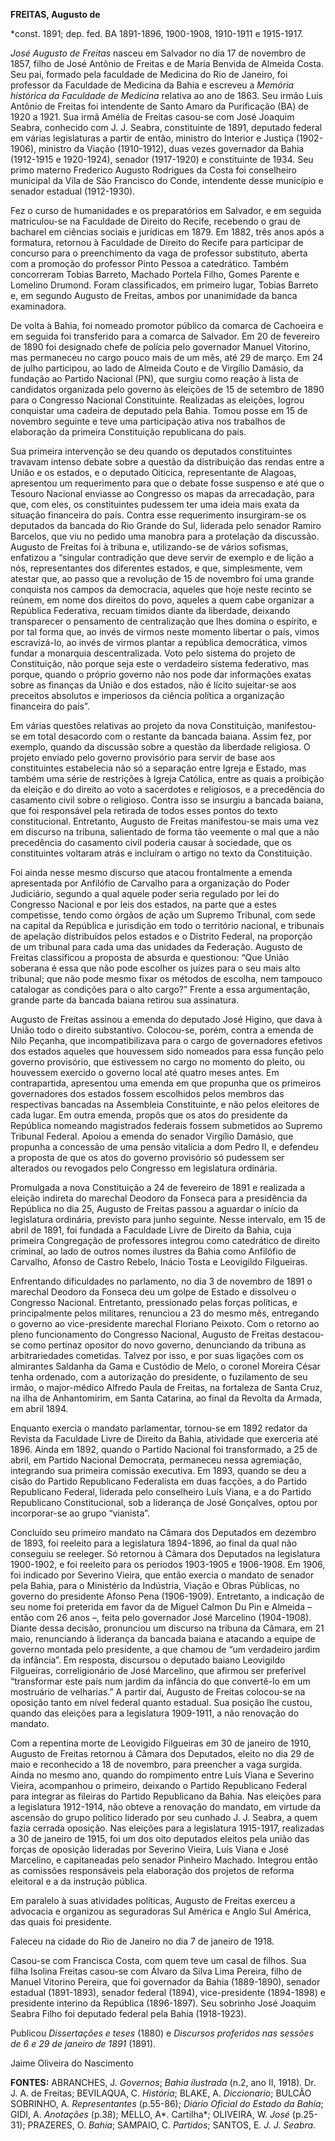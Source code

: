 **FREITAS, Augusto de**

\*const. 1891; dep. fed. BA 1891-1896, 1900-1908, 1910-1911 e 1915-1917.

*José Augusto de Freitas* nasceu em Salvador no dia 17 de novembro de
1857, filho de José Antônio de Freitas e de Maria Benvida de Almeida
Costa. Seu pai, formado pela faculdade de Medicina do Rio de Janeiro,
foi professor da Faculdade de Medicina da Bahia e escreveu a *Memória
histórica da Faculdade de Medicina* relativa ao ano de 1863. Seu irmão
Luís Antônio de Freitas foi intendente de Santo Amaro da Purificação
(BA) de 1920 a 1921. Sua irmã Amélia de Freitas casou-se com José
Joaquim Seabra, conhecido com J. J. Seabra, constituinte de 1891,
deputado federal em várias legislaturas a partir de então, ministro do
Interior e Justiça (1902-1906), ministro da Viação (1910-1912), duas
vezes governador da Bahia (1912-1915 e 1920-1924), senador (1917-1920) e
constituinte de 1934. Seu primo materno Frederico Augusto Rodrigues da
Costa foi conselheiro municipal da Vila de São Francisco do Conde,
intendente desse município e senador estadual (1912-1930).

Fez o curso de humanidades e os preparatórios em Salvador, e em seguida
matriculou-se na Faculdade de Direito do Recife, recebendo o grau de
bacharel em ciências sociais e jurídicas em 1879. Em 1882, três anos
após a formatura, retornou à Faculdade de Direito do Recife para
participar de concurso para o preenchimento da vaga de professor
substituto, aberta com a promoção do professor Pinto Pessoa a
catedrático. Também concorreram Tobias Barreto, Machado Portela Filho,
Gomes Parente e Lomelino Drumond. Foram classificados, em primeiro
lugar, Tobias Barreto e, em segundo Augusto de Freitas, ambos por
unanimidade da banca examinadora.

De volta à Bahia, foi nomeado promotor público da comarca de Cachoeira e
em seguida foi transferido para a comarca de Salvador. Em 20 de
fevereiro de 1890 foi designado chefe de polícia pelo governador Manuel
Vitorino, mas permaneceu no cargo pouco mais de um mês, até 29 de março.
Em 24 de julho participou, ao lado de Almeida Couto e de Virgílio
Damásio, da fundação ao Partido Nacional (PN), que surgiu como reação à
lista de candidatos organizada pelo governo às eleições de 15 de
setembro de 1890 para o Congresso Nacional Constituinte. Realizadas as
eleições, logrou conquistar uma cadeira de deputado pela Bahia. Tomou
posse em 15 de novembro seguinte e teve uma participação ativa nos
trabalhos de elaboração da primeira Constituição republicana do país.

Sua primeira intervenção se deu quando os deputados constituintes
travavam intenso debate sobre a questão da distribuição das rendas entre
a União e os estados, e o deputado Oiticica, representante de Alagoas,
apresentou um requerimento para que o debate fosse suspenso e até que o
Tesouro Nacional enviasse ao Congresso os mapas da arrecadação, para
que, com eles, os constituintes pudessem ter uma ideia mais exata da
situação financeira do país. Contra esse requerimento insurgiram-se os
deputados da bancada do Rio Grande do Sul, liderada pelo senador Ramiro
Barcelos, que viu no pedido uma manobra para a protelação da discussão.
Augusto de Freitas foi à tribuna e, utilizando-se de vários sofismas,
enfatizou a “singular contradição que deve servir de exemplo e de lição
a nós, representantes dos diferentes estados, e que, simplesmente, vem
atestar que, ao passo que a revolução de 15 de novembro foi uma grande
conquista nos campos da democracia, aqueles que hoje neste recinto se
reúnem, em nome dos direitos do povo, aqueles a quem cabe organizar a
República Federativa, recuam tímidos diante da liberdade, deixando
transparecer o pensamento de centralização que lhes domina o espírito, e
por tal forma que, ao invés de virmos neste momento libertar o país,
vimos escravizá-lo, ao invés de virmos plantar a república democrática,
vimos fundar a monarquia descentralizada. Voto pelo sistema do projeto
de Constituição, não porque seja este o verdadeiro sistema federativo,
mas porque, quando o próprio governo não nos pode dar informações exatas
sobre as finanças da União e dos estados, não é lícito sujeitar-se aos
preceitos absolutos e imperiosos da ciência política a organização
financeira do país”.

Em várias questões relativas ao projeto da nova Constituição,
manifestou-se em total desacordo com o restante da bancada baiana. Assim
fez, por exemplo, quando da discussão sobre a questão da liberdade
religiosa. O projeto enviado pelo governo provisório para servir de base
aos constituintes estabelecia não só a separação entre Igreja e Estado,
mas também uma série de restrições à Igreja Católica, entre as quais a
proibição da eleição e do direito ao voto a sacerdotes e religiosos, e a
precedência do casamento civil sobre o religioso. Contra isso se
insurgiu a bancada baiana, que foi responsável pela retirada de todos
esses pontos do texto constitucional. Entretanto, Augusto de Freitas
manifestou-se mais uma vez em discurso na tribuna, salientado de forma
tão veemente o mal que a não precedência do casamento civil poderia
causar à sociedade, que os constituintes voltaram atrás e incluíram o
artigo no texto da Constituição.

Foi ainda nesse mesmo discurso que atacou frontalmente a emenda
apresentada por Anfilófio de Carvalho para a organização do Poder
Judiciário, segundo a qual aquele poder seria regulado por lei do
Congresso Nacional e por leis dos estados, na parte que a estes
competisse, tendo como órgãos de ação um Supremo Tribunal, com sede na
capital da República e jurisdição em todo o território nacional, e
tribunais de apelação distribuídos pelos estados e o Distrito Federal,
na proporção de um tribunal para cada uma das unidades da Federação.
Augusto de Freitas classificou a proposta de absurda e questionou: “Que
União soberana é essa que não pode escolher os juízes para o seu mais
alto tribunal; que não pode mesmo fixar os métodos de escolha, nem
tampouco catalogar as condições para o alto cargo?” Frente a essa
argumentação, grande parte da bancada baiana retirou sua assinatura.

Augusto de Freitas assinou a emenda do deputado José Higino, que dava à
União todo o direito substantivo. Colocou-se, porém, contra a emenda de
Nilo Peçanha, que incompatibilizava para o cargo de governadores
efetivos dos estados aqueles que houvessem sido nomeados para essa
função pelo governo provisório, que estivessem no cargo no momento do
pleito, ou houvessem exercido o governo local até quatro meses antes. Em
contrapartida, apresentou uma emenda em que propunha que os primeiros
governadores dos estados fossem escolhidos pelos membros das respectivas
bancadas na Assembleia Constituinte, e não pelos eleitores de cada
lugar. Em outra emenda, propôs que os atos do presidente da República
nomeando magistrados federais fossem submetidos ao Supremo Tribunal
Federal. Apoiou a emenda do senador Virgílio Damásio, que propunha a
concessão de uma pensão vitalícia a dom Pedro II, e defendeu a proposta
de que os atos do governo provisório só pudessem ser alterados ou
revogados pelo Congresso em legislatura ordinária.

Promulgada a nova Constituição a 24 de fevereiro de 1891 e realizada a
eleição indireta do marechal Deodoro da Fonseca para a presidência da
República no dia 25, Augusto de Freitas passou a aguardar o início da
legislatura ordinária, previsto para junho seguinte. Nesse intervalo, em
15 de abril de 1891, foi fundada a Faculdade Livre de Direito da Bahia,
cuja primeira Congregação de professores integrou como catedrático de
direito criminal, ao lado de outros nomes ilustres da Bahia como
Anfilófio de Carvalho, Afonso de Castro Rebelo, Inácio Tosta e
Leovigildo Filgueiras.

Enfrentando dificuldades no parlamento, no dia 3 de novembro de 1891 o
marechal Deodoro da Fonseca deu um golpe de Estado e dissolveu o
Congresso Nacional. Entretanto, pressionado pelas forças políticas, e
principalmente pelos militares, renunciou a 23 do mesmo mês, entregando
o governo ao vice-presidente marechal Floriano Peixoto. Com o retorno ao
pleno funcionamento do Congresso Nacional, Augusto de Freitas
destacou-se como pertinaz opositor do novo governo, denunciando da
tribuna as arbitrariedades cometidas. Talvez por isso, e por suas
ligações com os almirantes Saldanha da Gama e Custódio de Melo, o
coronel Moreira César tenha ordenado, com a autorização do presidente, o
fuzilamento de seu irmão, o major-médico Alfredo Paula de Freitas, na
fortaleza de Santa Cruz, na ilha de Anhantomirim, em Santa Catarina, ao
final da Revolta da Armada, em abril 1894.

Enquanto exercia o mandato parlamentar, tornou-se em 1892 redator da
Revista da Faculdade Livre de Direito da Bahia, atividade que exerceria
até 1896. Ainda em 1892, quando o Partido Nacional foi transformado, a
25 de abril, em Partido Nacional Democrata, permaneceu nessa agremiação,
integrando sua primeira comissão executiva. Em 1893, quando se deu a
cisão do Partido Republicano Federalista em duas facções, a do Partido
Republicano Federal, liderada pelo conselheiro Luís Viana, e a do
Partido Republicano Constitucional, sob a liderança de José Gonçalves,
optou por incorporar-se ao grupo “vianista”.

Concluído seu primeiro mandato na Câmara dos Deputados em dezembro de
1893, foi reeleito para a legislatura 1894-1896, ao final da qual não
conseguiu se reeleger. Só retornou à Câmara dos Deputados na legislatura
1900-1902, e foi reeleito para os períodos 1903-1905 e 1906-1908. Em
1906, foi indicado por Severino Vieira, que então exercia o mandato de
senador pela Bahia, para o Ministério da Indústria, Viação e Obras
Públicas, no governo do presidente Afonso Pena (1906-1909). Entretanto,
a indicação de seu nome foi preterida em favor da de Miguel Calmon Du
Pin e Almeida – então com 26 anos –, feita pelo governador José
Marcelino (1904-1908). Diante dessa decisão, pronunciou um discurso na
tribuna da Câmara, em 21 maio, renunciando à liderança da bancada baiana
e atacando a equipe de governo montada pelo presidente, a que chamou de
“um verdadeiro jardim da infância”. Em resposta, discursou o deputado
baiano Leovigildo Filgueiras, correligionário de José Marcelino, que
afirmou ser preferível “transformar este país num jardim da infância do
que convertê-lo em um mostruário de velharias.” A partir daí, Augusto de
Freitas colocou-se na oposição tanto em nível federal quanto estadual.
Sua posição lhe custou, quando das eleições para a legislatura
1909-1911, a não renovação do mandato.

Com a repentina morte de Leovigido Filgueiras em 30 de janeiro de 1910,
Augusto de Freitas retornou à Câmara dos Deputados, eleito no dia 29 de
maio e reconhecido a 18 de novembro, para preencher a vaga surgida.
Ainda no mesmo ano, quando do rompimento entre Luís Viana e Severino
Vieira, acompanhou o primeiro, deixando o Partido Republicano Federal
para integrar as fileiras do Partido Republicano da Bahia. Nas eleições
para a legislatura 1912-1914, não obteve a renovação do mandato, em
virtude da ascensão do grupo político liderado por seu cunhado J. J.
Seabra, a quem fazia cerrada oposição. Nas eleições para a legislatura
1915-1917, realizadas a 30 de janeiro de 1915, foi um dos oito deputados
eleitos pela união das forças de oposição lideradas por Severino Vieira,
Luís Viana e José Marcelino, e capitaneadas pelo senador Pinheiro
Machado. Integrou então as comissões responsáveis pela elaboração dos
projetos de reforma eleitoral e a da instrução pública.

Em paralelo à suas atividades políticas, Augusto de Freitas exerceu a
advocacia e organizou as seguradoras Sul América e Anglo Sul América,
das quais foi presidente.

Faleceu na cidade do Rio de Janeiro no dia 7 de janeiro de 1918.

Casou-se com Francisca Costa, com quem teve um casal de filhos. Sua
filha Isolina Freitas casou-se com Álvaro da Silva Lima Pereira, filho
de Manuel Vitorino Pereira, que foi governador da Bahia (1889-1890),
senador estadual (1891-1893), senador federal (1894), vice-presidente
(1894-1898) e presidente interino da República (1896-1897). Seu sobrinho
José Joaquim Seabra Filho foi deputado federal pela Bahia (1918-1923).

Publicou *Dissertações e teses* (1880) e *Discursos proferidos nas
sessões de 6 e 29 de janeiro de 1891* (1891).

Jaime Oliveira do Nascimento

**FONTES:** ABRANCHES, J. *Governos*; *Bahia ilustrada* (n.2, ano II,
1918)*.* Dr. J. A. de Freitas; BEVILAQUA, C. *História*; BLAKE, A.
*Diccionario*; BULCÃO SOBRINHO, A. *Representantes* (p.55-86); *Diário
Oficial do Estado da Bahia*; GIDI, A. *Anotações* (p.38); MELLO, A*.
Cartilha*; OLIVEIRA, W. *José* (p.25-31); PRAZERES, O. *Bahia*; SAMPAIO,
C. *Partidos*; SANTOS, E. *J. J. Seabra*.
